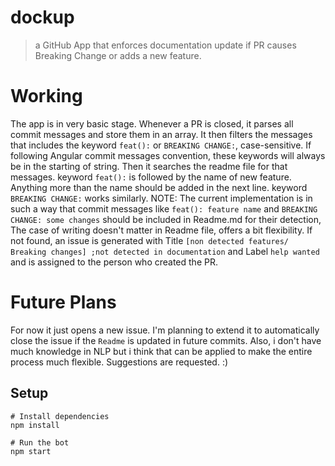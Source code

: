 # dockup

> a GitHub App that enforces documentation update if PR causes Breaking Change or adds a new feature.

# Working
The app is in very basic stage. Whenever a PR is closed, it parses all commit messages and store them in an array. It then filters the messages that includes the keyword `feat():` or `BREAKING CHANGE:`, case-sensitive. If following Angular commit messages convention, these keywords will always be in the starting of string. Then it searches the readme file for that messages.
keyword `feat():` is followed by the name of new feature. Anything more than the name should be added in the next line.
keyword `BREAKING CHANGE:` works similarly.
NOTE: The current implementation is in such a way that commit messages like `feat(): feature name` and `BREAKING CHANGE: some changes` should be included in Readme.md for their detection, The case of writing doesn't matter in Readme file, offers a bit flexibility.
If not found, an issue is generated with Title `[non detected features/ Breaking changes] ;not detected in documentation` and Label `help wanted` and is assigned to the person who created the PR.

# Future Plans

For now it just opens a new issue. I'm planning to extend it to automatically close the issue if the `Readme` is updated in future commits.
Also, i don't have much knowledge in NLP but i think that can be applied to make the entire process much flexible.
Suggestions are requested. :)




## Setup

```
# Install dependencies
npm install

# Run the bot
npm start
```


